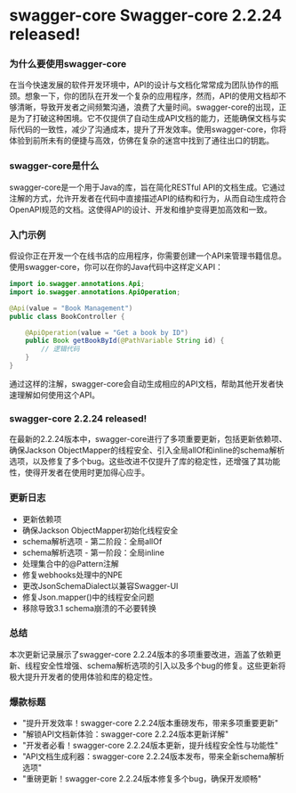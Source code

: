 # swagger-core Swagger-core 2.2.24 released!
### 为什么要使用swagger-core

在当今快速发展的软件开发环境中，API的设计与文档化常常成为团队协作的瓶颈。想象一下，你的团队在开发一个复杂的应用程序，然而，API的使用文档却不够清晰，导致开发者之间频繁沟通，浪费了大量时间。swagger-core的出现，正是为了打破这种困境。它不仅提供了自动生成API文档的能力，还能确保文档与实际代码的一致性，减少了沟通成本，提升了开发效率。使用swagger-core，你将体验到前所未有的便捷与高效，仿佛在复杂的迷宫中找到了通往出口的钥匙。

### swagger-core是什么

swagger-core是一个用于Java的库，旨在简化RESTful API的文档生成。它通过注解的方式，允许开发者在代码中直接描述API的结构和行为，从而自动生成符合OpenAPI规范的文档。这使得API的设计、开发和维护变得更加高效和一致。

### 入门示例

假设你正在开发一个在线书店的应用程序，你需要创建一个API来管理书籍信息。使用swagger-core，你可以在你的Java代码中这样定义API：

```java
import io.swagger.annotations.Api;
import io.swagger.annotations.ApiOperation;

@Api(value = "Book Management")
public class BookController {

    @ApiOperation(value = "Get a book by ID")
    public Book getBookById(@PathVariable String id) {
        // 逻辑代码
    }
}
```

通过这样的注解，swagger-core会自动生成相应的API文档，帮助其他开发者快速理解如何使用这个API。

### swagger-core 2.2.24 released!

在最新的2.2.24版本中，swagger-core进行了多项重要更新，包括更新依赖项、确保Jackson ObjectMapper的线程安全、引入全局allOf和inline的schema解析选项，以及修复了多个bug。这些改进不仅提升了库的稳定性，还增强了其功能性，使得开发者在使用时更加得心应手。

### 更新日志

- 更新依赖项
- 确保Jackson ObjectMapper初始化线程安全
- schema解析选项 - 第二阶段：全局allOf
- schema解析选项 - 第一阶段：全局inline
- 处理集合中的@Pattern注解
- 修复webhooks处理中的NPE
- 更改JsonSchemaDialect以兼容Swagger-UI
- 修复Json.mapper()中的线程安全问题
- 移除导致3.1 schema崩溃的不必要转换

### 总结

本次更新记录展示了swagger-core 2.2.24版本的多项重要改进，涵盖了依赖更新、线程安全性增强、schema解析选项的引入以及多个bug的修复。这些更新将极大提升开发者的使用体验和库的稳定性。

### 爆款标题

- "提升开发效率！swagger-core 2.2.24版本重磅发布，带来多项重要更新"
- "解锁API文档新体验：swagger-core 2.2.24版本更新详解"
- "开发者必看！swagger-core 2.2.24版本更新，提升线程安全性与功能性"
- "API文档生成利器：swagger-core 2.2.24版本发布，带来全新schema解析选项"
- "重磅更新！swagger-core 2.2.24版本修复多个bug，确保开发顺畅"